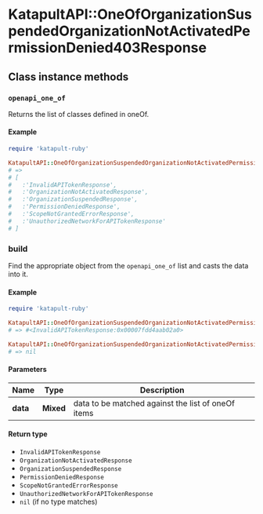 # KatapultAPI::OneOfOrganizationSuspendedOrganizationNotActivatedPermissionDenied403Response

## Class instance methods

### `openapi_one_of`

Returns the list of classes defined in oneOf.

#### Example

```ruby
require 'katapult-ruby'

KatapultAPI::OneOfOrganizationSuspendedOrganizationNotActivatedPermissionDenied403Response.openapi_one_of
# =>
# [
#   :'InvalidAPITokenResponse',
#   :'OrganizationNotActivatedResponse',
#   :'OrganizationSuspendedResponse',
#   :'PermissionDeniedResponse',
#   :'ScopeNotGrantedErrorResponse',
#   :'UnauthorizedNetworkForAPITokenResponse'
# ]
```

### build

Find the appropriate object from the `openapi_one_of` list and casts the data into it.

#### Example

```ruby
require 'katapult-ruby'

KatapultAPI::OneOfOrganizationSuspendedOrganizationNotActivatedPermissionDenied403Response.build(data)
# => #<InvalidAPITokenResponse:0x00007fdd4aab02a0>

KatapultAPI::OneOfOrganizationSuspendedOrganizationNotActivatedPermissionDenied403Response.build(data_that_doesnt_match)
# => nil
```

#### Parameters

| Name | Type | Description |
| ---- | ---- | ----------- |
| **data** | **Mixed** | data to be matched against the list of oneOf items |

#### Return type

- `InvalidAPITokenResponse`
- `OrganizationNotActivatedResponse`
- `OrganizationSuspendedResponse`
- `PermissionDeniedResponse`
- `ScopeNotGrantedErrorResponse`
- `UnauthorizedNetworkForAPITokenResponse`
- `nil` (if no type matches)

